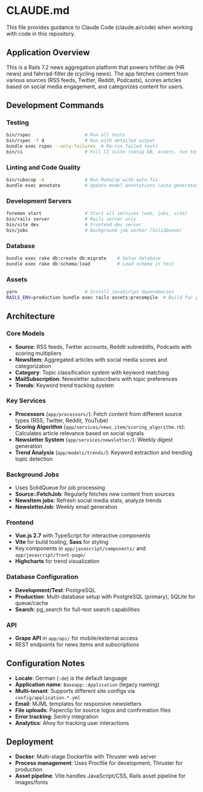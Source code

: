 # CLAUDE.md

This file provides guidance to Claude Code (claude.ai/code) when working with code in this repository.

## Application Overview

This is a Rails 7.2 news aggregation platform that powers hrfilter.de (HR news) and fahrrad-filter.de (cycling news). The app fetches content from various sources (RSS feeds, Twitter, Reddit, Podcasts), scores articles based on social media engagement, and categorizes content for users.

## Development Commands

### Testing
```bash
bin/rspec                    # Run all tests
bin/rspec -f d               # Run with detailed output
bundle exec rspec --only-failures  # Re-run failed tests
bin/ci                       # Full CI suite (setup DB, assets, run tests)
```

### Linting and Code Quality
```bash
bin/rubocop -A               # Run RuboCop with auto-fix
bundle exec annotate         # Update model annotations (auto-generated)
```

### Development Servers
```bash
foreman start                # Start all services (web, jobs, vite)
bin/rails server             # Rails server only
bin/vite dev                 # Frontend dev server
bin/jobs                     # Background job worker (SolidQueue)
```

### Database
```bash
bundle exec rake db:create db:migrate    # Setup database
bundle exec rake db:schema:load          # Load schema in test
```

### Assets
```bash
yarn                         # Install JavaScript dependencies
RAILS_ENV=production bundle exec rails assets:precompile  # Build for production
```

## Architecture

### Core Models
- **Source**: RSS feeds, Twitter accounts, Reddit subreddits, Podcasts with scoring multipliers
- **NewsItem**: Aggregated articles with social media scores and categorization
- **Category**: Topic classification system with keyword matching
- **MailSubscription**: Newsletter subscribers with topic preferences
- **Trends**: Keyword trend tracking system

### Key Services
- **Processors** (`app/processors/`): Fetch content from different source types (RSS, Twitter, Reddit, YouTube)
- **Scoring Algorithm** (`app/services/news_item/scoring_algorithm.rb`): Calculates article relevance based on social signals
- **Newsletter System** (`app/services/newsletter/`): Weekly digest generation
- **Trend Analysis** (`app/models/trends/`): Keyword extraction and trending topic detection

### Background Jobs
- Uses SolidQueue for job processing
- **Source::FetchJob**: Regularly fetches new content from sources
- **NewsItem jobs**: Refresh social media stats, analyze trends
- **NewsletterJob**: Weekly email generation

### Frontend
- **Vue.js 2.7** with TypeScript for interactive components
- **Vite** for build tooling, **Sass** for styling
- Key components in `app/javascript/components/` and `app/javascript/front-page/`
- **Highcharts** for trend visualization

### Database Configuration
- **Development/Test**: PostgreSQL
- **Production**: Multi-database setup with PostgreSQL (primary), SQLite for queue/cache
- **Search**: pg_search for full-text search capabilities

### API
- **Grape API** in `app/api/` for mobile/external access
- REST endpoints for news items and subscriptions

## Configuration Notes

- **Locale**: German (`:de`) is the default language
- **Application name**: `Baseapp::Application` (legacy naming)
- **Multi-tenant**: Supports different site configs via `config/application.*.yml`
- **Email**: MJML templates for responsive newsletters
- **File uploads**: Paperclip for source logos and confirmation files
- **Error tracking**: Sentry integration
- **Analytics**: Ahoy for tracking user interactions

## Deployment
- **Docker**: Multi-stage Dockerfile with Thruster web server
- **Process management**: Uses Procfile for development, Thruster for production
- **Asset pipeline**: Vite handles JavaScript/CSS, Rails asset pipeline for images/fonts